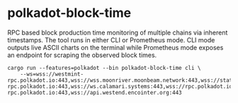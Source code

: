 # polkadot-block-time

RPC based block production time monitoring of multiple chains via inherent timestamps. The tool runs in either CLI or Prometheus mode. CLI mode outputs live ASCII charts on the terminal while Prometheus mode exposes an endpoint for scraping the observed block times.

```
cargo run --features=polkadot --bin polkadot-block-time cli \
    --ws=wss://westmint-rpc.polkadot.io:443,wss://wss.moonriver.moonbeam.network:443,wss://statemine-rpc.polkadot.io:443,wss://ws.calamari.systems:443,wss://rpc.polkadot.io:443,wss://kusama-rpc.polkadot.io:443,wss://api.westend.encointer.org:443
```
